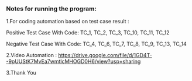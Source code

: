 <H3>Notes for running the program:</h3>

1.For coding automation based on test case result :

Positive Test Case With Code: TC_1, TC_2, TC_3, TC_10, TC_11, TC_12

Negative Test Case With Code: TC_4, TC_6, TC_7, TC_8, TC_9, TC_13, TC_14 

2.Video Automation : https://drive.google.com/file/d/1GD4T--9pUUStK7MvEa7wmtlcMHOGD0H6/view?usp=sharing

3.Thank You
